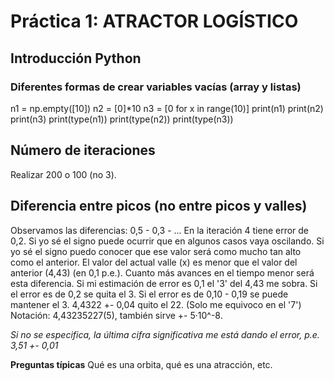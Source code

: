 # Práctica 1: ATRACTOR LOGÍSTICO

## Introducción Python
### Diferentes formas de crear variables vacías (array y listas)
n1 = np.empty([10])
n2 = [0]*10
n3 = [0 for x in range(10)]
print(n1)
print(n2)
print(n3)
print(type(n1))
print(type(n2))
print(type(n3))

## Número de iteraciones
Realizar 200 o 100 (no 3).

## Diferencia entre picos (no entre picos y valles)
Observamos las diferencias: 0,5 - 0,3 - ...
En la iteración 4 tiene error de 0,2.
Si yo sé el signo puede ocurrir que en algunos casos vaya oscilando.
Si yo sé el signo puedo conocer que ese valor será como mucho tan alto como el anterior.
El valor del actual valle (x) es menor que el valor del anterior (4,43) (en 0,1 p.e.).
Cuanto más avances en el tiempo menor será esta diferencia.
Si mi estimación de error es 0,1 el '3' del 4,43 me sobra.
Si el error es de 0,2 se quita el 3.
Si el error es de 0,10 - 0,19 se puede mantener el 3.
4,4322 +- 0,04 quito el 22.
(Solo me equivoco en el '7') Notación: 4,43235227(5), también sirve +- 5·10^-8.

*Si no se especifica, la última cifra significativa me está dando el error, p.e. 3,51 +- 0,01*



**Preguntas típicas**
Qué es una orbita, qué es una atracción, etc.
